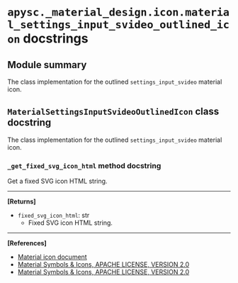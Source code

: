 # `apysc._material_design.icon.material_settings_input_svideo_outlined_icon` docstrings

## Module summary

The class implementation for the outlined `settings_input_svideo` material icon.

## `MaterialSettingsInputSvideoOutlinedIcon` class docstring

The class implementation for the outlined `settings_input_svideo` material icon.

### `_get_fixed_svg_icon_html` method docstring

Get a fixed SVG icon HTML string.<hr>

**[Returns]**

- `fixed_svg_icon_html`: str
  - Fixed SVG icon HTML string.

<hr>

**[References]**

- [Material icon document](https://simon-ritchie.github.io/apysc/en/material_icon.html)
- [Material Symbols & Icons, APACHE LICENSE, VERSION 2.0](https://fonts.google.com/icons?icon.size=24&icon.color=%23e8eaed)
- [Material Symbols & Icons, APACHE LICENSE, VERSION 2.0](https://www.apache.org/licenses/LICENSE-2.0.html)